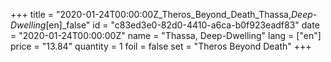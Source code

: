 +++
title = "2020-01-24T00:00:00Z_Theros_Beyond_Death_Thassa,_Deep-Dwelling_[en]_false"
id = "c83ed3e0-82d0-4410-a6ca-b0f923eadf83"
date = "2020-01-24T00:00:00Z"
name = "Thassa, Deep-Dwelling"
lang = ["en"]
price = "13.84"
quantity = 1
foil = false
set = "Theros Beyond Death"
+++
